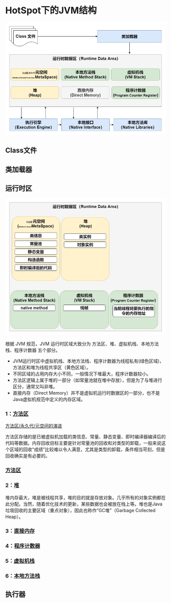 # HotSpot下的JVM结构

![](../../../.gitbook/assets/jvm-00.jpg)

## Class文件

## 类加载器

## 运行时区

![](../../../.gitbook/assets/jvm-02-00.jpg)

根据 JVM 规范，JVM 运行时区域大致分为 方法区、堆、虚拟机栈、本地方法栈、程序计数器 五个部分。

* JVM运行时区中虚拟机栈、本地方法栈、程序计数器为线程私有(绿色区域)，方法区和堆为线程共享区（黄色区域）。
* 不同区域的占用内存大小不同，一般情况下堆最大，程序计数器较小。
* 方法区逻辑上属于堆的一部分（如常量池就在堆中存放），但是为了与堆进行区分，通常又叫非堆。
* 直接内存（Direct Memory）并不是虚拟机运行时数据区的一部分，也不是Java虚拟机规范中定义的内存区域。

### 1：[方法区](yun-hang-shi-qu/chapter1-02-00/)

[方法区/永久代/元空间的演进](yun-hang-shi-qu/chapter1-02-00/chapter1-02-00-01.md)

方法区存储的是已被虚拟机加载的类信息、常量、静态变量、即时编译器编译后的代码等数据。内存回收目标主要是针对常量池的回收和对类型的卸载，一般来说这个区域的回收“成绩”比较难以令人满意，尤其是类型的卸载，条件相当苛刻，但是回收确实是有必要的。

### [方法区](yun-hang-shi-qu/chapter1-02-00/)

### 2：[堆](yun-hang-shi-qu/chapter1-02-01.md)

堆内存最大，堆是被线程共享，堆的目的就是存放对象。几乎所有的对象实例都在此分配。当然，随着优化技术的更新，某些数据也会被放在栈上等。堆也是Java垃圾回收的主要区域（重点对象），因此也称作“GC堆”（Garbage Collected Heap）。

### 3：[直接内存](yun-hang-shi-qu/chapter1-02-02.md)

### 4：[程序计数器](yun-hang-shi-qu/chapter1-02-03.md)

### 5：[虚拟机栈](yun-hang-shi-qu/chapter1-02-04.md)

### 6：[本地方法栈](yun-hang-shi-qu/chapter1-02-05.md)

## 执行器
